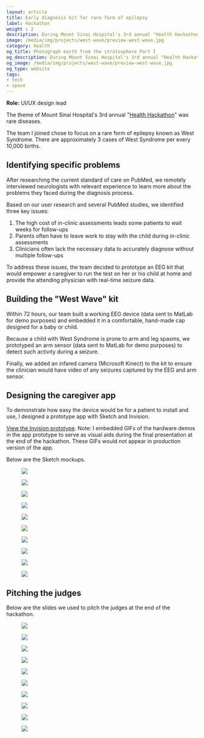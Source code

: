 ```yaml
---
layout: article
title: Early diagnosis kit for rare form of epilepsy
label: Hackathon
weight : 2
description: During Mount Sinai Hospital's 3rd annual "Health Hackathon," I designed a prototype app using Sketch and InVision to aid with early diagnosis of West Syndrome.
image: /media/img/projects/west-wave/preview-west-wave.jpg
category: health
og_title: Photograph earth from the stratosphere Part I
og_description: During Mount Sinai Hospital's 3rd annual "Health Hackathon," my team created a kit to aid neurologists in the early diagnosis and treatment of a rare form of epilepsy known as West Syndrome.
og_image: /media/img/projects/west-wave/preview-west-wave.jpg
og_type: website
tags: 
- tech
- space
---
```


**Role:** UI/UX design lead

The theme of Mount Sinai Hospital's 3rd annual "<a href="https://icahn.mssm.edu/about/sinainnovations/health-hackathon">Health Hackathon</a>" was rare diseases.

The team I joined chose to focus on a rare form of epilepsy known as West Syndrome. There are approximately 3 cases of West Syndrome per every 10,000 births.

## Identifying specific problems

After researching the current standard of care on PubMed, we remotely interviewed neurologists with relevant experience to learn more about the problems they faced during the diagnosis process.

Based on our user research and several PubMed studies, we identified three key issues:

1. The high cost of in-clinic assessments leads some patients to wait weeks for follow-ups
2. Parents often have to leave work to stay with the child during in-clinic assessments
3. Clinicians often lack the necessary data to accurately diagnose without multiple follow-ups

To address these issues, the team decided to prototype an EEG kit that would empower a caregiver to run the test on her or his child at home and provide the attending physician with real-time seizure data. 

## Building the "West Wave" kit

Within 72 hours, our team built a working EEG device (data sent to MatLab for demo purposes) and embedded it in a comfortable, hand-made cap designed for a baby or child.

Because a child with West Syndrome is prone to arm and leg spasms, we prototyped an arm sensor (data sent to MatLab for demo purposes) to detect such activity during a seizure.

Finally, we added an infared camera (Microsoft Kinect) to the kit to ensure the clinician would have video of any seizures captured by the EEG and arm sensor.

## Designing the caregiver app

To demonstrate how easy the device would be for a patient to install and use, I designed a prototype app with Sketch and Invision.

<a href="https://projects.invisionapp.com/share/3ZOOVK0SRMP#/screens">View the Invision prototype</a>. Note: I embedded GIFs of the hardware demos in the app prototype to serve as visual aids during the final presentation at the end of the hackathon. These GIFs would not appear in production version of the app.

Below are the Sketch mockups.

<section class="stripe-section-3">
	<section class="grid-wrapper tiles four-items">
		<div class="figure-wrapper">
			<figure>
				<img src="/media/img/projects/west-wave/app/intro.png"/>
			</figure>
		</div>
		<div class="figure-wrapper">
			<figure>
				<img src="/media/img/projects/west-wave/app/wifi.png"/>
			</figure>
		</div>
		<div class="figure-wrapper">
			<figure>
				<img src="/media/img/projects/west-wave/app/set-up.png"/>
			</figure>
		</div>
		<div class="figure-wrapper">
			<figure>
				<img src="/media/img/projects/west-wave/app/EEG-beanie.png"/>
			</figure>
		</div>
		<div class="figure-wrapper">
			<figure>
				<img src="/media/img/projects/west-wave/app/EEG-beanie-II.png"/>
			</figure>
		</div>
		<div class="figure-wrapper">
			<figure>
				<img src="/media/img/projects/west-wave/app/EEG-sling.png"/>
			</figure>
		</div>
		<div class="figure-wrapper">
			<figure>
				<img src="/media/img/projects/west-wave/app/EEG-sling-II.png"/>
			</figure>
		</div>
		<div class="figure-wrapper">
			<figure>
				<img src="/media/img/projects/west-wave/app/camera.png"/>
			</figure>
		</div>
		<div class="figure-wrapper">
			<figure>
				<img src="/media/img/projects/west-wave/app/camera-II.png"/>
			</figure>
		</div>
		<div class="figure-wrapper">
			<figure>
				<img src="/media/img/projects/west-wave/app/transmitting.png" />
			</figure>
		</div>
	</section>
</section>

## Pitching the judges

Below are the slides we used to pitch the judges at the end of the hackathon.

<section class="stripe-section-3">
	<section class="grid-wrapper tiles">
		<div class="figure-wrapper">
			<figure>
				<img src="/media/img/projects/west-wave/slides/wave-slide-cover.jpg" class="slide" />
			</figure>
		</div>
		<div class="figure-wrapper">
			<figure>
				<img src="/media/img/projects/west-wave/slides/wave-slide-1.jpg" class="slide"/>
			</figure>
		</div>
		<div class="figure-wrapper">
			<figure>
				<img src="/media/img/projects/west-wave/slides/wave-slide-2.jpg" class="slide" />
			</figure>
		</div>
		<div class="figure-wrapper">
			<figure>
				<img src="/media/img/projects/west-wave/slides/wave-slide-3.jpg" class="slide" />
			</figure>
		</div>
		<div class="figure-wrapper">
			<figure>
				<img src="/media/img/projects/west-wave/slides/wave-slide-4.jpg" class="slide" />
			</figure>
		</div>
		<div class="figure-wrapper">
			<figure>
				<img src="/media/img/projects/west-wave/slides/wave-slide-5.jpg" class="slide" />
			</figure>
		</div>
		<div class="figure-wrapper">
			<figure>
				<img src="/media/img/projects/west-wave/slides/wave-slide-6.jpg" class="slide" />
			</figure>
		</div>
		<div class="figure-wrapper">
			<figure>
				<img src="/media/img/projects/west-wave/slides/wave-slide-7.jpg" class="slide" />
			</figure>
		</div>
		<div class="figure-wrapper">
			<figure>
				<img src="/media/img/projects/west-wave/slides/wave-slide-8.jpg" class="slide" />
			</figure>
		</div>
		<div class="figure-wrapper">
			<figure>
				<img src="/media/img/projects/west-wave/slides/wave-slide-9.jpg" class="slide" />
			</figure>
		</div>
	</section>
</section>